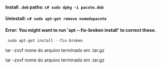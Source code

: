#### Install `.deb` paths: ```c# sudo dpkg -i pacote.deb```
#### Uninstall: ```c# sudo apt-get remove nomedopacote ```

#### Error: You might want to run 'apt --fix-broken install' to correct these.
```c#
 sudo apt-get install --fix-broken
 ```

tar -zxvf  nome do arquivo terminado em .tar.gz

tar -zxvf  nome do arquivo terminado em .tar.gz



